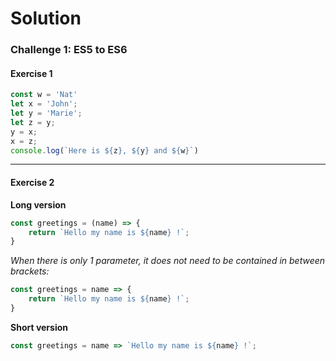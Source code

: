 # Solution

### Challenge 1: ES5 to ES6

#### Exercise 1
```js
const w = 'Nat'
let x = 'John';
let y = 'Marie';
let z = y;
y = x;
x = z;
console.log(`Here is ${z}, ${y} and ${w}`)
```
---
#### Exercise 2
**Long version**
```js
const greetings = (name) => {
    return `Hello my name is ${name} !`;
}
```
_When there is only 1 parameter, it does not need to be contained in between brackets:_
```js
const greetings = name => {
    return `Hello my name is ${name} !`;
}
```

**Short version**
```js
const greetings = name => `Hello my name is ${name} !`;
```